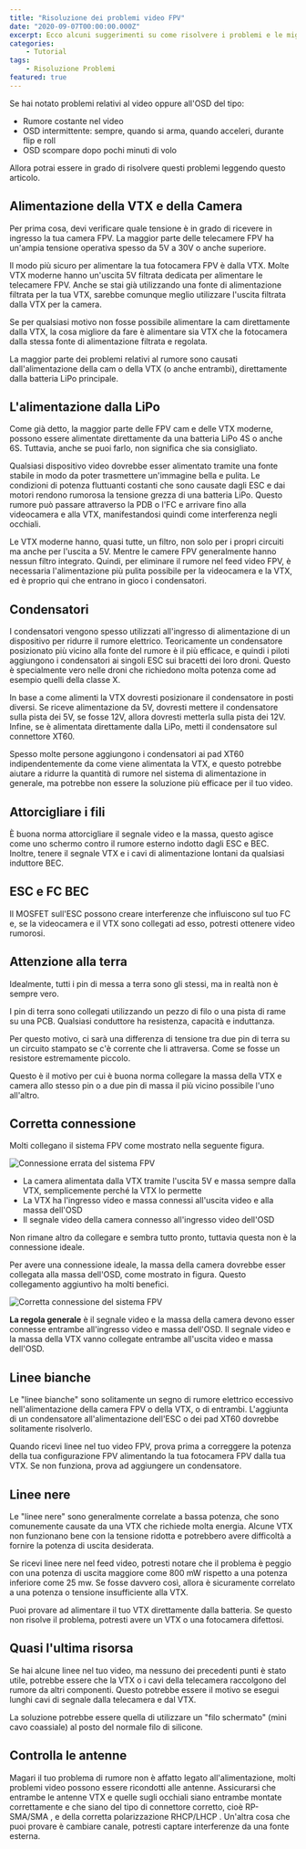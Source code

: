 ```yaml
---
title: "Risoluzione dei problemi video FPV"
date: "2020-09-07T00:00:00.000Z"
excerpt: Ecco alcuni suggerimenti su come risolvere i problemi e le migliori pratiche da seguire per evitare problemi con i video FPV.
categories:
    - Tutorial
tags: 
    - Risoluzione Problemi
featured: true
---
```


Se hai notato problemi relativi al video oppure all'OSD del tipo:

- Rumore costante nel video
- OSD intermittente: sempre, quando si arma, quando acceleri, durante flip e roll
- OSD scompare dopo pochi minuti di volo

Allora potrai essere in grado di risolvere questi problemi leggendo questo articolo.

## Alimentazione della VTX e della Camera

Per prima cosa, devi verificare quale tensione è in grado di ricevere in ingresso la tua camera FPV. La maggior parte delle telecamere FPV ha un'ampia tensione operativa spesso da 5V a 30V o anche superiore.

Il modo più sicuro per alimentare la tua fotocamera FPV è dalla VTX. Molte VTX moderne hanno un'uscita 5V filtrata dedicata per alimentare le telecamere FPV. Anche se stai già utilizzando una fonte di alimentazione filtrata per la tua VTX, sarebbe comunque meglio utilizzare l'uscita filtrata dalla VTX per la camera.

Se per qualsiasi motivo non fosse possibile alimentare la cam direttamente dalla VTX, la cosa migliore da fare è alimentare sia VTX che la fotocamera dalla stessa fonte di alimentazione filtrata e regolata.

La maggior parte dei problemi relativi al rumore sono causati dall'alimentazione della cam o della VTX (o anche entrambi), direttamente dalla batteria LiPo principale.

## L'alimentazione dalla LiPo

Come già detto, la maggior parte delle FPV cam e delle VTX moderne, possono essere alimentate direttamente da una batteria LiPo 4S o anche 6S. Tuttavia, anche se puoi farlo, non significa che sia consigliato.

Qualsiasi dispositivo video dovrebbe esser alimentato tramite una fonte stabile in modo da poter trasmettere un'immagine bella e pulita. Le condizioni di potenza fluttuanti costanti che sono causate dagli ESC e dai motori rendono rumorosa la tensione grezza di una batteria LiPo. Questo rumore può passare attraverso la PDB o l'FC e arrivare fino alla videocamera e alla VTX, manifestandosi quindi come interferenza negli occhiali.

Le VTX moderne hanno, quasi tutte, un filtro, non solo per i propri circuiti ma anche per l'uscita a 5V. Mentre le camere FPV generalmente hanno nessun filtro integrato. Quindi, per eliminare il rumore nel feed video FPV, è necessaria l'alimentazione più pulita possibile per la videocamera e la VTX, ed è proprio qui che entrano in gioco i condensatori.

## Condensatori

I condensatori vengono spesso utilizzati all'ingresso di alimentazione di un dispositivo per ridurre il rumore elettrico. Teoricamente un condensatore posizionato più vicino alla fonte del rumore è il più efficace, e quindi i piloti aggiungono i condensatori ai singoli ESC sui bracetti dei loro droni. Questo è specialmente vero nelle droni che richiedono molta potenza come ad esempio quelli della classe X.

In base a come alimenti la VTX dovresti posizionare il condensatore in posti diversi. Se riceve alimentazione da 5V, dovresti mettere il condensatore sulla pista dei 5V, se fosse 12V, allora dovresti metterla sulla pista dei 12V. Infine, se è alimentata direttamente dalla LiPo, metti il condensatore sul connettore XT60.

Spesso molte persone aggiungono i condensatori ai pad XT60 indipendentemente da come viene alimentata la VTX, e questo potrebbe aiutare a ridurre la quantità di rumore nel sistema di alimentazione in generale, ma potrebbe non essere la soluzione più efficace per il tuo video.

## Attorcigliare i fili

È buona norma attorcigliare il segnale video e la massa, questo agisce come uno schermo contro il rumore esterno indotto dagli ESC e BEC. Inoltre, tenere il segnale VTX e i cavi di alimentazione lontani da qualsiasi induttore BEC.

## ESC e FC BEC

Il MOSFET sull'ESC possono creare interferenze che influiscono sul tuo FC e, se la videocamera e il VTX sono collegati ad esso, potresti ottenere video rumorosi.

## Attenzione alla terra

Idealmente, tutti i pin di messa a terra sono gli stessi, ma in realtà non è sempre vero.

I pin di terra sono collegati utilizzando un pezzo di filo o una pista di rame su una PCB. Qualsiasi conduttore ha resistenza, capacità e induttanza.

Per questo motivo, ci sarà una differenza di tensione tra due pin di terra su un circuito stampato se c'è corrente che li attraversa. Come se fosse un resistore estremamente piccolo.

Questo è il motivo per cui è buona norma collegare la massa della VTX e camera allo stesso pin o a due pin di massa il più vicino possibile l'uno all'altro.

## Corretta connessione

Molti collegano il sistema FPV come mostrato nella seguente figura. 

![Connessione errata del sistema FPV](/assets/rumore-nel-video/cam_vtx_connessione_sbagliata.png)

* La camera alimentata dalla VTX tramite l'uscita 5V e massa sempre dalla VTX, semplicemente perché la VTX lo permette
* La VTX ha l'ingresso video e massa connessi all'uscita video e alla massa dell'OSD
* Il segnale video della camera connesso all'ingresso video dell'OSD

Non rimane altro da collegare e sembra tutto pronto, tuttavia questa non è la connessione ideale. 

Per avere una connessione ideale, la massa della camera dovrebbe esser collegata alla massa dell'OSD, come mostrato in figura. Questo collegamento aggiuntivo ha molti benefici. 

![Corretta connessione del sistema FPV](/assets/rumore-nel-video/cam_vtx_corretta_connessione.png)

**La regola generale** è il segnale video e la massa della camera devono esser connesse entrambe all'ingresso video e massa dell'OSD. Il segnale video e la massa della VTX vanno collegate entrambe all'uscita video e massa dell'OSD.

## Linee bianche

Le "linee bianche" sono solitamente un segno di rumore elettrico eccessivo nell'alimentazione della camera FPV o della VTX, o di entrambi. L'aggiunta di un condensatore all'alimentazione dell'ESC o dei pad XT60 dovrebbe solitamente risolverlo.

Quando ricevi linee nel tuo video FPV, prova prima a correggere la potenza della tua configurazione FPV alimentando la tua fotocamera FPV dalla tua VTX. Se non funziona, prova ad aggiungere un condensatore.

## Linee nere

Le "linee nere" sono generalmente correlate a bassa potenza, che sono comunemente causate da una VTX che richiede molta energia. Alcune VTX non funzionano bene con la tensione ridotta e potrebbero avere difficoltà a fornire la potenza di uscita desiderata.

Se ricevi linee nere nel feed video, potresti notare che il problema è peggio con una potenza di uscita maggiore come 800 mW rispetto a una potenza inferiore come 25 mw. Se fosse davvero così, allora è sicuramente correlato a una potenza o tensione insufficiente alla VTX.

Puoi provare ad alimentare il tuo VTX direttamente dalla batteria. Se questo non risolve il problema, potresti avere un VTX o una fotocamera difettosi.

## Quasi l'ultima risorsa

Se hai  alcune linee nel tuo video, ma nessuno dei precedenti punti è stato utile, potrebbe essere che la VTX o i cavi della telecamera  raccolgono del rumore da altri componenti. Questo potrebbe essere il motivo se esegui lunghi cavi di segnale dalla telecamera e dal VTX.

La soluzione potrebbe essere quella di utilizzare un "filo schermato" (mini cavo coassiale) al posto del normale filo di silicone.

## Controlla le antenne

Magari il tuo problema di rumore non è affatto legato all'alimentazione, molti problemi video possono essere ricondotti alle antenne. Assicurarsi che entrambe le antenne VTX e quelle sugli occhiali siano entrambe montate correttamente e che siano del tipo di connettore corretto, cioè RP-SMA/SMA , e della corretta polarizzazione RHCP/LHCP . Un'altra cosa che puoi provare è cambiare canale, potresti captare interferenze da una fonte esterna.
